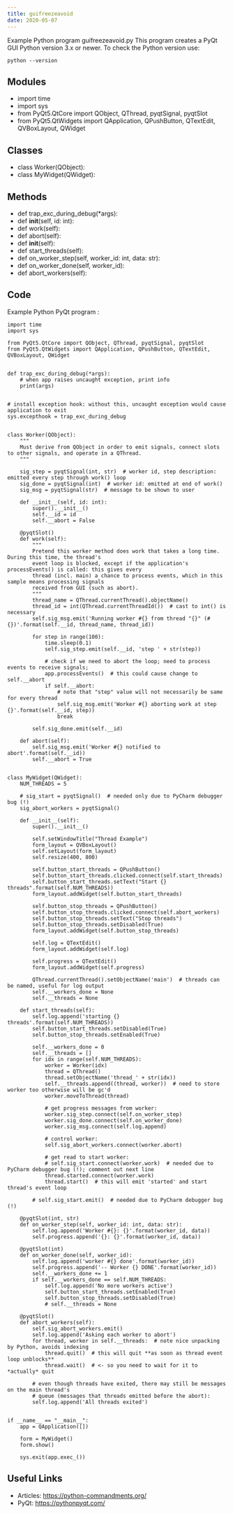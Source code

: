 ```yaml
---
title: guifreezeavoid
date: 2020-05-07
---
```

Example Python program guifreezeavoid.py
This program creates a PyQt GUI
Python version 3.x or newer.
To check the Python version use:

    python --version

## Modules

* import time
* import sys
* from PyQt5.QtCore import QObject, QThread, pyqtSignal, pyqtSlot
* from PyQt5.QtWidgets import QApplication, QPushButton, QTextEdit, QVBoxLayout, QWidget

## Classes

* class Worker(QObject):
* class MyWidget(QWidget):

## Methods

* def trap_exc_during_debug(*args):
* def __init__(self, id: int):
* def work(self):
* def abort(self):
* def __init__(self):
* def start_threads(self):
* def on_worker_step(self, worker_id: int, data: str):
* def on_worker_done(self, worker_id):
* def abort_workers(self):

## Code

Example Python PyQt program :

    import time
    import sys
    
    from PyQt5.QtCore import QObject, QThread, pyqtSignal, pyqtSlot
    from PyQt5.QtWidgets import QApplication, QPushButton, QTextEdit, QVBoxLayout, QWidget
    
    
    def trap_exc_during_debug(*args):
        # when app raises uncaught exception, print info
        print(args)
    
    
    # install exception hook: without this, uncaught exception would cause application to exit
    sys.excepthook = trap_exc_during_debug
    
    
    class Worker(QObject):
        """
        Must derive from QObject in order to emit signals, connect slots to other signals, and operate in a QThread.
        """
    
        sig_step = pyqtSignal(int, str)  # worker id, step description: emitted every step through work() loop
        sig_done = pyqtSignal(int)  # worker id: emitted at end of work()
        sig_msg = pyqtSignal(str)  # message to be shown to user
    
        def __init__(self, id: int):
            super().__init__()
            self.__id = id
            self.__abort = False
    
        @pyqtSlot()
        def work(self):
            """
            Pretend this worker method does work that takes a long time. During this time, the thread's
            event loop is blocked, except if the application's processEvents() is called: this gives every
            thread (incl. main) a chance to process events, which in this sample means processing signals
            received from GUI (such as abort).
            """
            thread_name = QThread.currentThread().objectName()
            thread_id = int(QThread.currentThreadId())  # cast to int() is necessary
            self.sig_msg.emit('Running worker #{} from thread "{}" (#{})'.format(self.__id, thread_name, thread_id))
    
            for step in range(100):
                time.sleep(0.1)
                self.sig_step.emit(self.__id, 'step ' + str(step))
    
                # check if we need to abort the loop; need to process events to receive signals;
                app.processEvents()  # this could cause change to self.__abort
                if self.__abort:
                    # note that "step" value will not necessarily be same for every thread
                    self.sig_msg.emit('Worker #{} aborting work at step {}'.format(self.__id, step))
                    break
    
            self.sig_done.emit(self.__id)
    
        def abort(self):
            self.sig_msg.emit('Worker #{} notified to abort'.format(self.__id))
            self.__abort = True
    
    
    class MyWidget(QWidget):
        NUM_THREADS = 5
    
        # sig_start = pyqtSignal()  # needed only due to PyCharm debugger bug (!)
        sig_abort_workers = pyqtSignal()
    
        def __init__(self):
            super().__init__()
    
            self.setWindowTitle("Thread Example")
            form_layout = QVBoxLayout()
            self.setLayout(form_layout)
            self.resize(400, 800)
    
            self.button_start_threads = QPushButton()
            self.button_start_threads.clicked.connect(self.start_threads)
            self.button_start_threads.setText("Start {} threads".format(self.NUM_THREADS))
            form_layout.addWidget(self.button_start_threads)
    
            self.button_stop_threads = QPushButton()
            self.button_stop_threads.clicked.connect(self.abort_workers)
            self.button_stop_threads.setText("Stop threads")
            self.button_stop_threads.setDisabled(True)
            form_layout.addWidget(self.button_stop_threads)
    
            self.log = QTextEdit()
            form_layout.addWidget(self.log)
    
            self.progress = QTextEdit()
            form_layout.addWidget(self.progress)
    
            QThread.currentThread().setObjectName('main')  # threads can be named, useful for log output
            self.__workers_done = None
            self.__threads = None
    
        def start_threads(self):
            self.log.append('starting {} threads'.format(self.NUM_THREADS))
            self.button_start_threads.setDisabled(True)
            self.button_stop_threads.setEnabled(True)
    
            self.__workers_done = 0
            self.__threads = []
            for idx in range(self.NUM_THREADS):
                worker = Worker(idx)
                thread = QThread()
                thread.setObjectName('thread_' + str(idx))
                self.__threads.append((thread, worker))  # need to store worker too otherwise will be gc'd
                worker.moveToThread(thread)
    
                # get progress messages from worker:
                worker.sig_step.connect(self.on_worker_step)
                worker.sig_done.connect(self.on_worker_done)
                worker.sig_msg.connect(self.log.append)
    
                # control worker:
                self.sig_abort_workers.connect(worker.abort)
    
                # get read to start worker:
                # self.sig_start.connect(worker.work)  # needed due to PyCharm debugger bug (!); comment out next line
                thread.started.connect(worker.work)
                thread.start()  # this will emit 'started' and start thread's event loop
    
            # self.sig_start.emit()  # needed due to PyCharm debugger bug (!)
    
        @pyqtSlot(int, str)
        def on_worker_step(self, worker_id: int, data: str):
            self.log.append('Worker #{}: {}'.format(worker_id, data))
            self.progress.append('{}: {}'.format(worker_id, data))
    
        @pyqtSlot(int)
        def on_worker_done(self, worker_id):
            self.log.append('worker #{} done'.format(worker_id))
            self.progress.append('-- Worker {} DONE'.format(worker_id))
            self.__workers_done += 1
            if self.__workers_done == self.NUM_THREADS:
                self.log.append('No more workers active')
                self.button_start_threads.setEnabled(True)
                self.button_stop_threads.setDisabled(True)
                # self.__threads = None
    
        @pyqtSlot()
        def abort_workers(self):
            self.sig_abort_workers.emit()
            self.log.append('Asking each worker to abort')
            for thread, worker in self.__threads:  # note nice unpacking by Python, avoids indexing
                thread.quit()  # this will quit **as soon as thread event loop unblocks**
                thread.wait()  # <- so you need to wait for it to *actually* quit
    
            # even though threads have exited, there may still be messages on the main thread's
            # queue (messages that threads emitted before the abort):
            self.log.append('All threads exited')
    
    
    if __name__ == "__main__":
        app = QApplication([])
    
        form = MyWidget()
        form.show()
    
        sys.exit(app.exec_())

## Useful Links

- Articles: https://python-commandments.org/
- PyQt: https://pythonpyqt.com/
